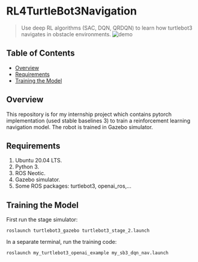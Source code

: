 # RL4TurtleBot3Navigation
> Use deep RL algorithms (SAC, DQN, QRDQN) to learn how turtlebot3 navigates in obstacle environments.
![demo](https://giphy.com/embed/G4zpOd4PjVqCfPSyN8)

## Table of Contents
* [Overview](#overview)
* [Requirements](#requirements)
* [Training the Model](#training-the-model)

## Overview
This repository is for my internship project which contains pytorch implementation (used stable baselines 3) to train a reinforcement learning navigation model. The robot is trained in Gazebo simulator. 

## Requirements
1. Ubuntu 20.04 LTS.
2. Python 3.
3. ROS Neotic.
4. Gazebo simulator.
5. Some ROS packages: turtlebot3, openai_ros,...

## Training the Model
First run the stage simulator: 
```
roslaunch turtlebot3_gazebo turtlebot3_stage_2.launch 
```
In a separate terminal, run the training code: 
```
roslaunch my_turtlebot3_openai_example my_sb3_dqn_nav.launch
```
